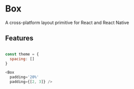 # Box
A cross-platform layout primitive for React and React Native

## Features
```js

const theme = {
  spacing: []
}

<Box
  padding='20%'
  padding={[2, 3]} />
  
```
